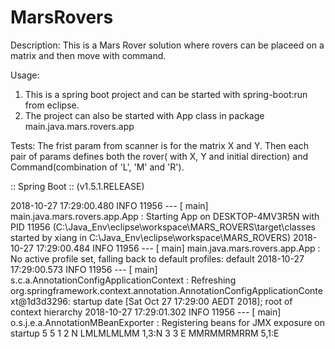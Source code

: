 # MarsRovers

Description: This is a Mars Rover solution where rovers can be placeed on a matrix and then move with command.

Usage: 
1. This is a spring boot project and can be started with spring-boot:run from eclipse.
2. The project can also be started with App class in package main.java.mars.rovers.app

Tests:
The frist param from scanner is for the matrix X and Y.
Then each pair of params defines both the rover( with X, Y and initial direction) and Command(combination of 'L', 'M' and 'R').

 :: Spring Boot ::        (v1.5.1.RELEASE)

2018-10-27 17:29:00.480  INFO 11956 --- [           main] main.java.mars.rovers.app.App            : Starting App on DESKTOP-4MV3R5N with PID 11956 (C:\Java_Env\eclipse\workspace\MARS_ROVERS\target\classes started by xiang in C:\Java_Env\eclipse\workspace\MARS_ROVERS)
2018-10-27 17:29:00.484  INFO 11956 --- [           main] main.java.mars.rovers.app.App            : No active profile set, falling back to default profiles: default
2018-10-27 17:29:00.573  INFO 11956 --- [           main] s.c.a.AnnotationConfigApplicationContext : Refreshing org.springframework.context.annotation.AnnotationConfigApplicationContext@1d3d3296: startup date [Sat Oct 27 17:29:00 AEDT 2018]; root of context hierarchy
2018-10-27 17:29:01.302  INFO 11956 --- [           main] o.s.j.e.a.AnnotationMBeanExporter        : Registering beans for JMX exposure on startup
5 5
1 2 N
LMLMLMLMM
1,3:N
3 3 E
MMRMMRMRRM
5,1:E
